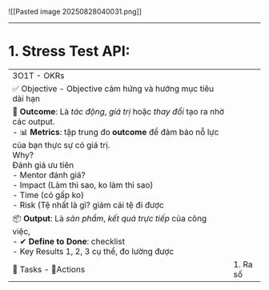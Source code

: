 ![[Pasted image 20250828040031.png]]




---

# 1. Stress Test API: 

|                                                                                                                                                                                                                                                                                                                                               |          |
| --------------------------------------------------------------------------------------------------------------------------------------------------------------------------------------------------------------------------------------------------------------------------------------------------------------------------------------------- | -------- |
| 3O1T - OKRs                                                                                                                                                                                                                                                                                                                                   |          |
| ✅ Objective - Objective cảm hứng và hướng mục tiêu dài hạn                                                                                                                                                                                                                                                                                    |          |
| 🎯 **Outcome**: Là _tác động_, _giá trị_ hoặc _thay đổi_ tạo ra nhờ các output.<br>- 📊 **Metrics**: tập trung đo **outcome** để đảm bảo nỗ lực của bạn thực sự có giá trị.<br>Why?<br>Đánh giá ưu tiên <br>- Mentor đánh giá? <br>- Impact (Làm thì sao, ko làm thì sao)<br>- Time (có gấp ko)<br>- Risk (Tệ nhất là gì? giảm cái tệ đi được |          |
| 📦 **Output**: Là _sản phẩm_, _kết quả trực tiếp_ của công việc,<br>- ✔ **Define to Done**: checklist<br>- Key Results 1, 2, 3 cụ thể, đo lường được                                                                                                                                                                                          |          |
| 🧩 Tasks - 🧩Actions                                                                                                                                                                                                                                                                                                                          | 1. Ra số |
